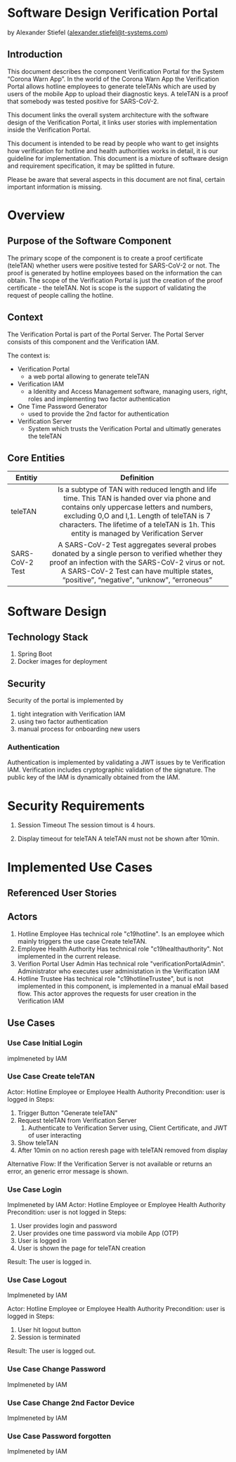# Software Design Verification Portal
by Alexander Stiefel (alexander.stiefel@t-systems.com)

##	Introduction
This document describes the component Verification Portal for the System “Corona Warn App”. In the world of the Corona Warn App the Verification Portal allows hotline employees to generate teleTANs which are used by users of the mobile App to upload their diagnostic keys. A teleTAN is a proof that somebody was tested positive for SARS-CoV-2.

This document links the overall system architecture with the software design of the Verification Portal, it links user stories with implementation inside the Verification Portal. 

This document is intended to be read by people who want to get insights how verification for hotline and health authorities works in detail, it is our guideline for implementation. This document is a mixture of software design and requirement specification, it may be splitted in future.

Please be aware that several aspects in this document are not final, certain important information is missing.

#	Overview
##	Purpose of the Software Component
The primary scope of the component is to create a proof certificate (teleTAN) whether users were positive tested for SARS-CoV-2 or not. The proof is generated by hotline employees based on the information the can obtain. The scope of the Verification Portal is just the creation of the proof certificate - the teleTAN. Not is scope is the support of validating the request of people calling the hotline.  


##	Context
The Verification Portal is part of the Portal Server. The Portal Server consists of this component and the Verification IAM. 

The context is:
- Verification Portal 
    - a web portal allowing to generate teleTAN
- Verification IAM
    - a Idenitity and Access Management software, managing users, right, roles and implementing two factor authentication
- One Time Password Generator
    - used to provide the 2nd factor for authentication
- Verification Server
    - System which trusts the Verification Portal and ultimatly generates the teleTAN


##	Core Entities
|Entitiy|	Definition|	
| ------------- |:-------------:|
|teleTAN|	Is a subtype of TAN with reduced length and life time. This TAN is handed over via phone and contains only uppercase letters and numbers, excluding 0,O and I,1. Length of teleTAN is 7 characters. The lifetime of a teleTAN is 1h. This entity is managed by Verification Server	|
|SARS-CoV-2 Test|	A SARS-CoV-2 Test aggregates several probes donated by a single person to verified whether they proof an infection with the SARS-CoV-2 virus or not. A SARS-CoV-2 Test can have multiple states, “positive”, “negative”, “unknow”, “erroneous”	|


# Software Design

## Technology Stack
1. Spring Boot
1. Docker images for deployment

## Security
Security of the portal is implemented by
1. tight integration with Verification IAM
2. using two factor authentication
1. manual process for onboarding new users

### Authentication
Authentication is implemented by validating a JWT issues by te Verification IAM. Verification includes cryptographic validation of the signature.
The public key of the IAM is dynamically obtained from the IAM. 

# Security Requirements

1. Session Timeout
The session timout is 4 hours.

1. Display timeout for teleTAN
A teleTAN must not be shown after 10min. 

# Implemented Use Cases
## Referenced User Stories
##	Actors
1. Hotline Employee
Has technical role "c19hotline". Is an employee which mainly triggers the use case Create teleTAN. 
2. Employee Health Authority
Has technical role "c19healthauthority". Not implemented in the current release.
3. Verifion Portal User Admin 
Has technical role "verificationPortalAdmin". Administrator who executes user administation in the Verification IAM
4. Hotline Trustee
Has technical role "c19hotlineTrustee", but is not implemented in this component, is implemented in a manual eMail based flow. This actor approves the requests for user creation in the Verification IAM


## Use Cases
### Use Case Initial Login
implmeneted by IAM

### Use Case Create teleTAN
Actor: Hotline Employee or Employee Health Authority
Precondition: user is logged in
Steps:
1. Trigger Button "Generate teleTAN"
1. Request teleTAN from Verification Server
    1. Authenticate to Verification Server using, Client Certificate, and JWT of user interacting
1. Show teleTAN
1. After 10min on no action reresh page with teleTAN removed from display

Alternative Flow:
If the Verification Server is not available or returns an error, an generic error message is shown. 

### Use Case Login
Implmeneted by IAM
Actor: Hotline Employee or Employee Health Authority
Precondition: user is not logged in
Steps:
1. User provides login and password
2. User provides one time password via mobile App (OTP)
3. User is logged in
1. User is shown the page for teleTAN creation

Result:
The user is logged in.

### Use Case Logout
Implmeneted by IAM

Actor: Hotline Employee or Employee Health Authority
Precondition: user is logged in
Steps:
1. User hit logout button
2. Session is terminated 

Result:
The user is logged out.

### Use Case Change Password
Implmeneted by IAM
### Use Case Change 2nd Factor Device
Implmeneted by IAM
### Use Case Password forgotten
Implmeneted by IAM
